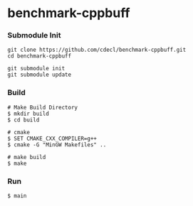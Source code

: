 # benchmark-cppbuff


### Submodule Init 

```
git clone https://github.com/cdecl/benchmark-cppbuff.git
cd benchmark-cppbuff

git submodule init
git submodule update
```


### Build 

```
# Make Build Directory
$ mkdir build 
$ cd build

# cmake 
$ SET CMAKE_CXX_COMPILER=g++ 
$ cmake -G "MinGW Makefiles" ..

# make build
$ make 
```

### Run
```
$ main
```